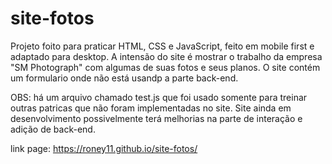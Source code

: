 # site-fotos

Projeto foito para praticar HTML, CSS e JavaScript, feito em mobile first e adaptado para desktop. 
A intensão do site é mostrar o trabalho da empresa "SM Photograph" com algumas de suas fotos e seus planos.
O site contém um formulario onde não está usandp a parte back-end.

OBS: há um arquivo chamado test.js que foi usado somente para treinar outras patricas que não foram implementadas no site.
Site ainda em desenvolvimento possivelmente terá melhorias na parte de interação e adição de back-end.

link page: https://roney11.github.io/site-fotos/
